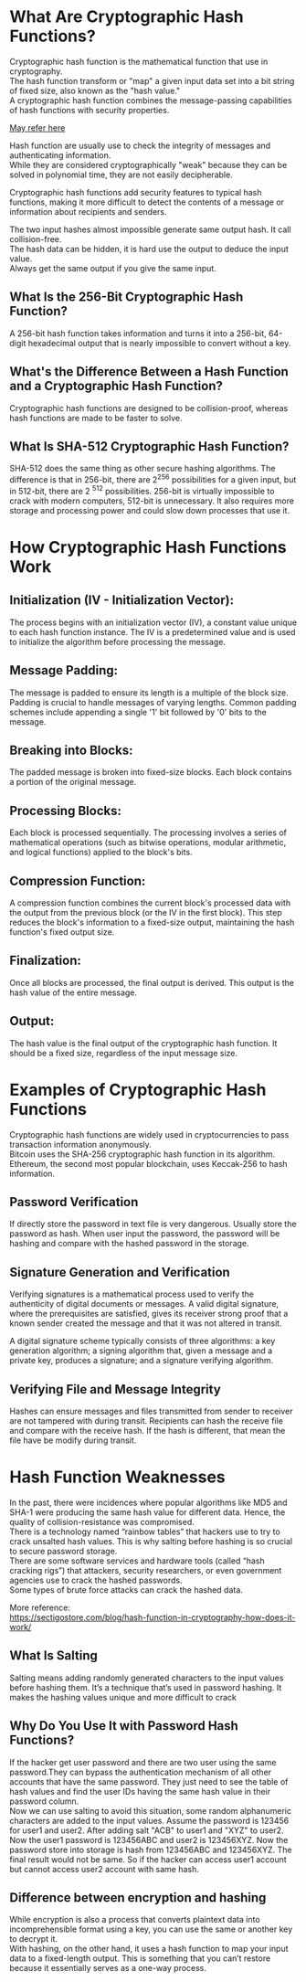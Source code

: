 # What Are Cryptographic Hash Functions?
Cryptographic hash function is the mathematical function that use in cryptography.   
The hash function transform or "map" a given input data set into a bit string of fixed size, also known as the "hash value."  
A cryptographic hash function combines the message-passing capabilities of hash functions with security properties.  

[May refer here](https://www.youtube.com/watch?v=UswqcbncliE)  


Hash function are usually use to check the integrity of messages and authenticating information.  
While they are considered cryptographically "weak" because they can be solved in polynomial time, they are not easily decipherable.  

Cryptographic hash functions add security features to typical hash functions, making it more difficult to detect the contents of a message or information about recipients and senders.  

The two input hashes almost impossible generate same output hash. It call collision-free.   
The hash data can be hidden, it is hard use the output to deduce the input value.  
Always get the same output if you give the same input.   

## What Is the 256-Bit Cryptographic Hash Function?
A 256-bit hash function takes information and turns it into a 256-bit, 64-digit hexadecimal output that is nearly impossible to convert without a key.

## What's the Difference Between a Hash Function and a Cryptographic Hash Function?
Cryptographic hash functions are designed to be collision-proof, whereas hash functions are made to be faster to solve.

## What Is SHA-512 Cryptographic Hash Function?
SHA-512 does the same thing as other secure hashing algorithms. The difference is that in 256-bit, there are 2<sup>256</sup> possibilities for a given input, but in 512-bit, there are 2 <sup>512</sup> possibilities. 256-bit is virtually impossible to crack with modern computers, 512-bit is unnecessary. It also requires more storage and processing power and could slow down processes that use it.




# How Cryptographic Hash Functions Work
## Initialization (IV - Initialization Vector): 
The process begins with an initialization vector (IV), a constant value unique to each hash function instance. The IV is a predetermined value and is used to initialize the algorithm before processing the message.  
## Message Padding: 
The message is padded to ensure its length is a multiple of the block size. Padding is crucial to handle messages of varying lengths. Common padding schemes include appending a single '1' bit followed by '0' bits to the message.  
## Breaking into Blocks: 
The padded message is broken into fixed-size blocks. Each block contains a portion of the original message.  
## Processing Blocks: 
Each block is processed sequentially. The processing involves a series of mathematical operations (such as bitwise operations, modular arithmetic, and logical functions) applied to the block's bits.   
## Compression Function: 
A compression function combines the current block's processed data with the output from the previous block (or the IV in the first block). This step reduces the block's information to a fixed-size output, maintaining the hash function's fixed output size.    
## Finalization: 
Once all blocks are processed, the final output is derived. This output is the hash value of the entire message.  
## Output: 
The hash value is the final output of the cryptographic hash function. It should be a fixed size, regardless of the input message size.  


# Examples of Cryptographic Hash Functions

Cryptographic hash functions are widely used in cryptocurrencies to pass transaction information anonymously.  
Bitcoin uses the SHA-256 cryptographic hash function in its algorithm.  
Ethereum, the second most popular blockchain, uses Keccak-256 to hash information.  

## Password Verification
If directly store the password in text file is very dangerous. Usually store the password as hash. When user input the password, the password will be hashing and compare with the hashed password in the storage.    

## Signature Generation and Verification
Verifying signatures is a mathematical process used to verify the authenticity of digital documents or messages. A valid digital signature, where the prerequisites are satisfied, gives its receiver strong proof that a known sender created the message and that it was not altered in transit.  

A digital signature scheme typically consists of three algorithms: a key generation algorithm; a signing algorithm that, given a message and a private key, produces a signature; and a signature verifying algorithm.  

## Verifying File and Message Integrity
Hashes can ensure messages and files transmitted from sender to receiver are not tampered with during transit. Recipients can hash the receive file and compare with the receive hash. If the hash is different, that mean the file have be modify during transit.  


# Hash Function Weaknesses

In the past, there were incidences where popular algorithms like MD5 and SHA-1 were producing the same hash value for different data. Hence, the quality of collision-resistance was compromised.  
There is a technology named “rainbow tables” that hackers use to try to crack unsalted hash values. This is why salting before hashing is so crucial to secure password storage.   
There are some software services and hardware tools (called “hash cracking rigs”) that attackers, security researchers, or even government agencies use to crack the hashed passwords.  
Some types of brute force attacks can crack the hashed data.  

More reference:  
https://sectigostore.com/blog/hash-function-in-cryptography-how-does-it-work/  


## What Is Salting 
Salting means adding randomly generated characters to the input values before hashing them. It’s a technique that’s used in password hashing. It makes the hashing values unique and more difficult to crack

## Why Do You Use It with Password Hash Functions?
If the hacker get user password and there are two user using the same password.They can bypass the authentication mechanism of all other accounts that have the same password. They just need to see the table of hash values and find the user IDs having the same hash value in their password column.  
Now we can use salting to avoid this situation, some random alphanumeric characters are added to the input values. Assume the password is 123456 for user1 and user2. After adding salt "ACB" to user1 and "XYZ" to user2. 
Now the user1 password is 123456ABC and user2 is 123456XYZ. Now the password store into storage is hash from 123456ABC and 123456XYZ. The final result would not be same. So if the hacker can access user1 account but cannot access user2 account with same hash.




## Difference between encryption and hashing
While encryption is also a process that converts plaintext data into incomprehensible format using a key, you can use the same or another key to decrypt it.   
With hashing, on the other hand, it uses a hash function to map your input data to a fixed-length output. This is something that you can’t restore because it essentially serves as a one-way process.  






